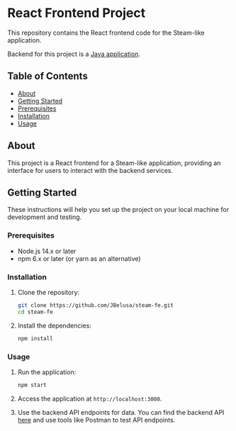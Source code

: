# React Frontend Project

This repository contains the React frontend code for the Steam-like application.

Backend for this project is a [Java application](https://github.com/JBelusa/steam-be).

## Table of Contents

- [About](#about)
- [Getting Started](#getting-started)
- [Prerequisites](#prerequisites)
- [Installation](#installation)
- [Usage](#usage)

## About

This project is a React frontend for a Steam-like application, providing an interface for users to interact with the backend services.

## Getting Started

These instructions will help you set up the project on your local machine for development and testing.

### Prerequisites

- Node.js 14.x or later
- npm 6.x or later (or yarn as an alternative)

### Installation

1. Clone the repository:
    ```sh
    git clone https://github.com/JBelusa/steam-fe.git
    cd steam-fe
    ```
2. Install the dependencies:
    ```sh
    npm install
    ```

### Usage

1. Run the application:
    ```sh
    npm start
    ```
2. Access the application at `http://localhost:3000`.

3. Use the backend API endpoints for data. You can find the backend API [here](https://github.com/JBelusa/steam-be) and use tools like Postman to test API endpoints.

